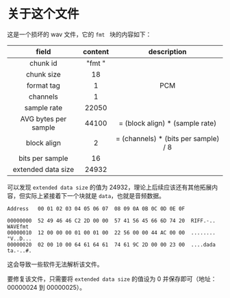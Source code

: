 # 关于这个文件

这是一个损坏的 wav 文件，它的 `fmt ` 块的内容如下：

| field                | content | description                          |
|:--------------------:|:-------:|:------------------------------------:|
| chunk id             | "fmt "  |                                      |
| chunk size           | 18      |                                      |
| format tag           | 1       | PCM                                  |
| channels             | 1       |                                      |
| sample rate          | 22050   |                                      |
| AVG bytes per sample | 44100   | = (block align) * (sample rate)      |
| block align          | 2       | = (channels) * (bits per sample) / 8 |
| bits per sample      | 16      |                                      |
| extended data size   | 24932   |                                      |

可以发现 `extended data size` 的值为 24932，理论上后续应该还有其他拓展内容，但实际上紧接着下一个块就是 `data`，也就是音频数据。

```
Address   00 01 02 03 04 05 06 07  08 09 0A 0B 0C 0D 0E 0F

00000000  52 49 46 46 C2 2D 00 00  57 41 56 45 66 6D 74 20  RIFF.-.. WAVEfmt 
00000010  12 00 00 00 01 00 01 00  22 56 00 00 44 AC 00 00  ........ "V..D...
00000020  02 00 10 00 64 61 64 61  74 61 9C 2D 00 00 23 00  ....dada ta.-..#.
```

这会导致一些软件无法解析该文件。

要修复该文件，只需要将 `extended data size` 的值设为 0 并保存即可（地址：00000024 到 00000025）。
